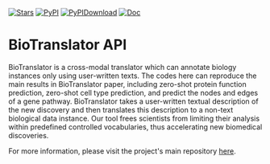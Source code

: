 [![Stars](https://img.shields.io/github/stars/scverse/scanpy?logo=GitHub&color=yellow)](https://github.com/HanwenXuTHU/BioTranslatorProject)
[![PyPI](https://img.shields.io/pypi/v/scanpy?logo=PyPI)](https://pypi.org/project/biotranslator/)
[![PyPIDownload](https://static.pepy.tech/badge/biotranslator)](https://pepy.tech/project/biotranslator)
[![Doc](https://readthedocs.org/projects/biotranslator/badge/?version=latest)](https://biotranslator.readthedocs.io/en/latest/?badge=latest)


# BioTranslator API

BioTranslator is a cross-modal translator which can annotate biology instances only using user-written texts.
The codes here can reproduce the main results in BioTranslator paper, including zero-shot protein function prediction, zero-shot cell type prediction, and predict the nodes and edges of a gene pathway.
BioTranslator takes a user-written textual description of the new discovery and then translates this description to a non-text biological data instance. Our tool frees scientists from limiting their analysis within predefined controlled vocabularies, thus accelerating new biomedical discoveries.

[documentation]: https://biotranslator.readthedocs.io

For more information, please visit the project's main repository [here](https://github.com/HanwenXuTHU/BioTranslatorProject).